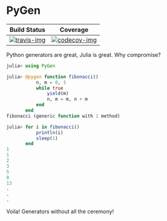 # PyGen

|  **Build Status**         |  **Coverage**                |
|:-------------------------:|:----------------------------:|
|[![travis-img]][travis-url]|[![codecov-img]][codecov-url] |

Python generators are great, Julia is great. Why compromise? 

```julia
julia> using PyGen

julia> @pygen function fibonacci()
           n, m = 0, 1
           while true
               yield(m)
               n, m = m, n + m
           end 
       end
fibonacci (generic function with 1 method)

julia> for i in fibonacci()
           println(i)
           sleep(1)
       end
1
1
2
3
5
8
13
.
.
.
```

Voila! Generators without all the ceremony!

[codecov-img]: https://codecov.io/gh/nsmith5/PyGen.jl/branch/master/graph/badge.svg
[codecov-url]: https://codecov.io/gh/nsmith5/PyGen.jl

[travis-img]: https://travis-ci.org/nsmith5/PyGen.jl.svg?branch=master
[travis-url]: https://travis-ci.org/nsmith5/PyGen.jl
